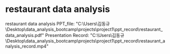 # restaurant data analysis
restaurant data analysis
PPT_file: "C:\Users\김동규\Desktop\data_analysis_bootcamp\projects\project1\ppt_record\restaurant_data_analysis.pdf"
Presentation Record: "C:\Users\김동규\Desktop\data_analysis_bootcamp\projects\project1\ppt_record\restaurant_analysis_record.mp4" 
